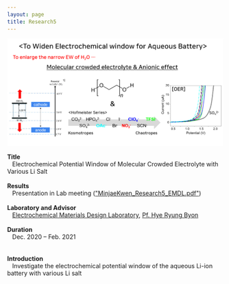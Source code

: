 ```yaml
---
layout: page
title: Research5
---
```


<p align="center" style="max-width:100%; height:auto;">
    <img src="/images/R5_full.png" style="max-width:100%; height:auto;" />
</p>

<p style="clear:left;">
    <strong>Title</strong><br>
    &nbsp;&nbsp;&nbsp;Electrochemical Potential Window of Molecular Crowded Electrolyte with Various Li Salt<br>
    <br>
    <strong>Results</strong><br>
    &nbsp;&nbsp;&nbsp;Presentation in Lab meeting (<a href="/files/MinjaeKwen_Research5_EMDL.pdf">"MinjaeKwen_Research5_EMDL.pdf"</a>)<br>
    <br>
    <strong>Laboratory and Advisor</strong><br>
    &nbsp;&nbsp;&nbsp;<a href="https://www.emdl.kaist.ac.kr/">Electrochemical Materials Design Laboratory</a>, <a href="https://chem.kaist.ac.kr/eng/faculty/view/id/22">Pf. Hye Ryung Byon</a><br>
    <br>
    <strong>Duration</strong><br>
    &nbsp;&nbsp;&nbsp;Dec. 2020 – Feb. 2021<br>
    <br>
    <br>
    <strong>Introduction</strong><br>
    &nbsp;&nbsp;&nbsp;Investigate the electrochemical potential window of the aqueous Li-ion battery with various Li salt<br>
    <br>
</p>
